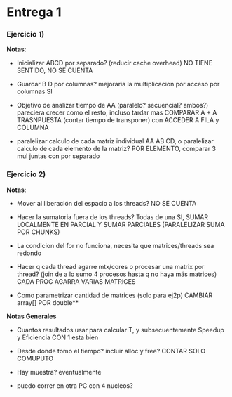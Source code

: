 # Entrega 1

### Ejercicio 1)

**Notas**:
* Inicializar ABCD por separado? (reducir cache overhead) 
NO TIENE SENTIDO, NO SE CUENTA

* Guardar B D por columnas? mejoraria la multiplicacion por acceso por columnas
SI

* Objetivo de analizar tiempo de AA (paralelo? secuencial? ambos?) pareciera crecer como el resto, incluso tardar mas
COMPARAR A + A TRASNPUESTA (contar tiempo de transponer) con ACCEDER A FILA y COLUMNA

* paralelizar calculo de cada matriz individual AA AB CD, o paralelizar calculo de cada elemento de la matriz?
POR ELEMENTO, comparar 3 mul juntas con por separado


### Ejercicio 2)

**Notas**:
* Mover al liberación del espacio a los threads? 
NO SE CUENTA

* Hacer la sumatoria fuera de los threads? Todas de una 
SI, SUMAR LOCALMENTE EN PARCIAL Y SUMAR PARCIALES (PARALELIZAR SUMA POR CHUNKS)

* La condicion del for no funciona, necesita que matrices/threads sea redondo

* Hacer q cada thread agarre mtx/cores o procesar una matrix por thread? (join de a lo sumo 4 procesos hasta q no haya más matrices) 
CADA PROC AGARRA VARIAS MATRICES

* Como parametrizar cantidad de matrices (solo para ej2p)
CAMBIAR array[] POR double**


**Notas Generales**

* Cuantos resultados usar para calcular T, y subsecuentemente Speedup y Eficiencia
CON 1 esta bien

* Desde donde tomo el tiempo? incluir alloc y free? 
CONTAR SOLO COMUPUTO

* Hay muestra?
eventualmente

* puedo correr en otra PC con 4 nucleos?